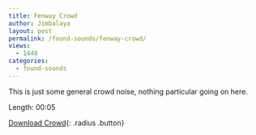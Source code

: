 ```yaml
---
title: Fenway Crowd
author: Jimbalaya
layout: post
permalink: /found-sounds/fenway-crowd/
views:
  - 1440
categories:
  - found-sounds
---
```


This is just some general crowd noise, nothing particular going on here.

Length: 00:05

<p><audio src='/audio/foundsounds/Crowd.aiff' preload='auto' /></p>

[Download Crowd][2]{: .radius .button}

 [2]: /audio/foundsounds/Crowd.aiff
